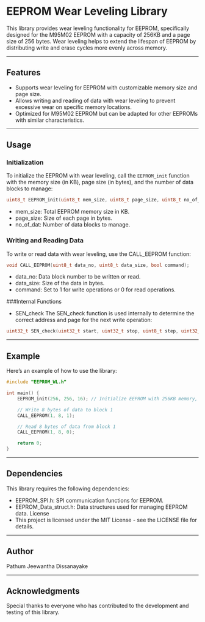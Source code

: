 # EEPROM Wear Leveling Library

This library provides wear leveling functionality for EEPROM, specifically designed for the M95M02 EEPROM with a capacity of 256KB and a page size of 256 bytes. Wear leveling helps to extend the lifespan of EEPROM by distributing write and erase cycles more evenly across memory.

---

## Features

- Supports wear leveling for EEPROM with customizable memory size and page size.
- Allows writing and reading of data with wear leveling to prevent excessive wear on specific memory locations.
- Optimized for M95M02 EEPROM but can be adapted for other EEPROMs with similar characteristics.

---

## Usage

### Initialization

To initialize the EEPROM with wear leveling, call the `EEPROM_init` function with the memory size (in KB), page size (in bytes), and the number of data blocks to manage:

```c
uint8_t EEPROM_init(uint8_t mem_size, uint8_t page_size, uint8_t no_of_dat);
```

- mem_size: Total EEPROM memory size in KB.
- page_size: Size of each page in bytes.
- no_of_dat: Number of data blocks to manage.


### Writing and Reading Data
To write or read data with wear leveling, use the CALL_EEPROM function:

```c
void CALL_EEPROM(uint8_t data_no, uint8_t data_size, bool command);
```
- data_no: Data block number to be written or read.
- data_size: Size of the data in bytes.
- command: Set to 1 for write operations or 0 for read operations.


###Internal Functions
- SEN_check
The SEN_check function is used internally to determine the correct address and page for the next write operation:

```c
uint32_t SEN_check(uint32_t start, uint32_t stop, uint8_t step, uint32_t last_add, uint32_t curru_page);
```

---

## Example

Here’s an example of how to use the library:

```c
#include "EEPROM_WL.h"

int main() {
    EEPROM_init(256, 256, 16); // Initialize EEPROM with 256KB memory, 256B page size, managing 10 data blocks

    // Write 8 bytes of data to block 1
    CALL_EEPROM(1, 8, 1);

    // Read 8 bytes of data from block 1
    CALL_EEPROM(1, 8, 0);

    return 0;
}
```

---

## Dependencies
This library requires the following dependencies:

- EEPROM_SPI.h: SPI communication functions for EEPROM.
- EEPROM_Data_struct.h: Data structures used for managing EEPROM data.
License
- This project is licensed under the MIT License - see the LICENSE file for details.
  
---

## Author
 Pathum Jeewantha Dissanayake 

---

## Acknowledgments
Special thanks to everyone who has contributed to the development and testing of this library.


